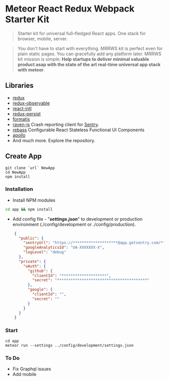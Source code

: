 # Meteor  React Redux Webpack Starter Kit


> Starter kit for universal full–fledged React apps. One stack for browser, mobile, server.

> You don't have to start with everything. MRRWS kit is perfect even for plain static pages. You can gracefully add any platform later. MRRWS kit mission is simple: **Help startups to deliver minimal valuable product asap with the state of the art real-time universal app stack with meteor**.


## Libraries

- [redux](http://rackt.github.io/redux/)
- [redux-observable](https://github.com/redux-observable/redux-observable)
- [react-intl](https://github.com/yahoo/react-intl)
- [redux-persist](https://github.com/rt2zz/redux-persist)
- [formatjs](http://formatjs.io/)
- [raven-js](https://github.com/getsentry/raven-js) Crash reporting client for [Sentry](https://getsentry.com).
- [rebass](https://github.com/jxnblk/rebass) Configurable React Stateless Functional UI Components
- [apollo](https://github.com/apollostack)
- And much more. Explore the repository.


## Create App

```shell
git clone `url` NewApp
cd NewApp
npm install
``` 


### Installation

- Install NPM modules
```bash
cd app && npm install
```

- Add config file - "***settings.json***" to development or production environment (./config/development or ./config/production).
```json
    {
      "public": {
        "sentryUrl": "https://********************@app.getsentry.com/***",
        "googleAnalyticsId": "UA-XXXXXXX-X",
        "logLevel": "debug"
      },
      "private": {
        "oAuth": {
          "github": {
            "clientId": "********************",
            "secret": "****************************************"
          },
          "google": {
            "clientId": "",
            "secret": ""
          }
        }
      }
    }
```

### Start
```
cd app
meteor run --settings ../config/development/settings.json
```
### To Do

- Fix Graphql issues
- Add mobile

